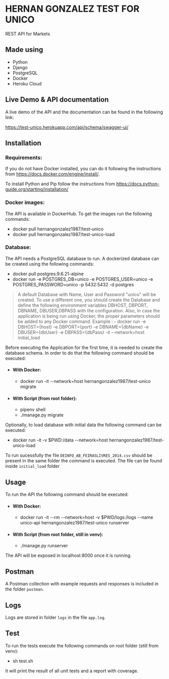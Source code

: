 # HERNAN GONZALEZ TEST FOR UNICO

REST API for Markets

## Made using

- Python
- Django
- PostgreSQL
- Docker
- Heroku Cloud

## Live Demo & API documentation

A live demo of the API and the documentation can be found in the following link:

https://test-unico.herokuapp.com/api/schema/swagger-ui/

## Installation

### Requirements:

If you do not have Docker installed, you can do it following the instructions from https://docs.docker.com/engine/install/.

To install Python and Pip follow the instructions from https://docs.python-guide.org/starting/installation/

### Docker images:

The API is available in DockerHub. To get the images run the following commands:

- docker pull hernangonzalez1987/test-unico
- docker pull hernangonzalez1987/test-unico-load

### Database:

The API needs a PostgreSQL database to run. A dockerized database can be created using the following commands:

- docker pull postgres:9.6.21-alpine
- docker run -e POSTGRES_DB=unico -e POSTGRES_USER=unico -e POSTGRES_PASSWORD=unico -p 5432:5432 -d postgres

> A default Database with Name, User and Password "unico" will be created. To use a different one, you should create the Database and define the following environment variables DBHOST, DBPORT, DBNAME, DBUSER,DBPASS with the configuration.
> Also, in case the application is being run using Docker, the proper parameters should be added to any Docker command.
> Example : - docker run -e DBHOST={host} -e DBPORT={port} -e DBNAME={dbName} -e DBUSER={dbUser} -e DBPASS={dbPass} -it --network=host initial_load

Before executing the Application for the first time, it is needed to create the database schema. In order to do that the following command should be executed:

- #### With Docker:

  - docker run -it --network=host hernangonzalez1987/test-unico migrate

- #### With Script (from root folder):
  - pipenv shell
  - ./manage.py migrate

Optionally, to load database with initial data the following command can be executed:

- docker run -it -v $PWD:/data --network=host hernangonzalez1987/test-unico-load

To run sucessfully the file `DEINFO_AB_FEIRASLIVRES_2014.csv` should be present in the same folder the command is executed.
The file can be found inside `initial_load` folder

## Usage

To run the API the following command should be executed:

- #### With Docker:

  - docker run -it --rm --network=host -v $PWD/logs:/logs --name unico-api hernangonzalez1987/test-unico runserver

- #### With Script (from root folder, still in venv):
  - ./manage.py runserver

The API will be exposed in localhost:8000 once it is running.

## Postman

A Postman collection with example requests and responses is included in the folder `postman`.

## Logs

Logs are stored in folder `logs` in the file `app.log`.

## Test

To run the tests execute the following commands on root folder (still from venv):

- sh test.sh

It will print the result of all unit tests and a report with coverage.
